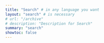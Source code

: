 ```yaml
---
title: "Search" # in any language you want
layout: "search" # is necessary
# url: "/archive"
# description: "Description for Search"
summary: "search"
showtoc: false
---
```

